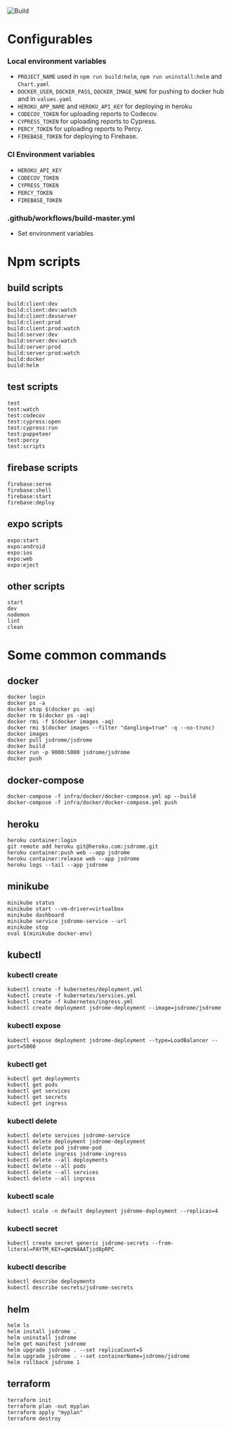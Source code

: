 ![Build](https://github.com/jsDrome/jsDrome/workflows/Build/badge.svg?branch=master)

# Configurables

### Local environment variables

  - `PROJECT_NAME` used in `npm run build:helm`, `npm run uninstall:helm` and `Chart.yaml`
  - `DOCKER_USER`, `DOCKER_PASS`, `DOCKER_IMAGE_NAME` for pushing to docker hub and in `values.yaml`
  - `HEROKU_APP_NAME` and `HEROKU_API_KEY` for deploying in heroku
  - `CODECOV_TOKEN` for uploading reports to Codecov.
  - `CYPRESS_TOKEN` for uploading reports to Cypress.
  - `PERCY_TOKEN` for uploading reports to Percy.
  - `FIREBASE_TOKEN` for deploying to Firebase.

### CI Environment variables

  - `HEROKU_API_KEY`
  - `CODECOV_TOKEN`
  - `CYPRESS_TOKEN`
  - `PERCY_TOKEN`
  - `FIREBASE_TOKEN`

### .github/workflows/build-master.yml

  - Set environment variables

# Npm scripts

## build scripts

```shell
build:client:dev
build:client:dev:watch
build:client:devserver
build:client:prod
build:client:prod:watch
build:server:dev
build:server:dev:watch
build:server:prod
build:server:prod:watch
build:docker
build:helm
```

## test scripts

```shell
test
test:watch
test:codecov
test:cypress:open
test:cypress:run
test:puppeteer
test:percy
test:scripts
```

## firebase scripts

```shell
firebase:serve
firebase:shell
firebase:start
firebase:deploy
```

## expo scripts

```shell
expo:start
expo:android
expo:ios
expo:web
expo:eject
```

## other scripts

```shell
start
dev
nodemon
lint
clean
```

# Some common commands

## docker

```shell
docker login
docker ps -a
docker stop $(docker ps -aq)
docker rm $(docker ps -aq)
docker rmi -f $(docker images -aq)
docker rmi $(docker images --filter "dangling=true" -q --no-trunc)
docker images
docker pull jsdrome/jsdrome
docker build
docker run -p 9000:5000 jsdrome/jsdrome
docker push
```

## docker-compose

```shell
docker-compose -f infra/docker/docker-compose.yml up --build
docker-compose -f infra/docker/docker-compose.yml push
```

## heroku

```shell
heroku container:login
git remote add heroku git@heroku.com:jsdrome.git
heroku container:push web --app jsdrome
heroku container:release web --app jsdrome
heroku logs --tail --app jsdrome
```

## minikube

```shell
minikube status
minikube start --vm-driver=virtualbox
minikube dashboard
minikube service jsdrome-service --url
minikube stop
eval $(minikube docker-env)
```

## kubectl

### kubectl create

```shell
kubectl create -f kubernetes/deployment.yml
kubectl create -f kubernetes/services.yml
kubectl create -f kubernetes/ingress.yml
kubectl create deployment jsdrome-deployment --image=jsdrome/jsdrome
```

### kubectl expose

```shell
kubectl expose deployment jsdrome-deployment --type=LoadBalancer --port=5000
```

### kubectl get

```shell
kubectl get deployments
kubectl get pods
kubectl get services
kubectl get secrets
kubectl get ingress
```

### kubectl delete

```shell
kubectl delete services jsdrome-service
kubectl delete deployment jsdrome-deployment
kubectl delete pod jsdrome-pod
kubectl delete ingress jsdrome-ingress
kubectl delete --all deployments
kubectl delete --all pods
kubectl delete --all services
kubectl delete --all ingress
```

### kubectl scale

```shell
kubectl scale -n default deployment jsdrome-deployment --replicas=4
```

### kubectl secret

```shell
kubectl create secret generic jsdrome-secrets --from-literal=PAYTM_KEY=qWzN4AATjzd8pRPC
```

### kubectl describe

```shell
kubectl describe deployments
kubectl describe secrets/jsdrome-secrets
```

## helm

```shell
helm ls
helm install jsdrome .
helm uninstall jsdrome
helm get manifest jsdrome
helm upgrade jsdrome . --set replicaCount=5
helm upgrade jsdrome . --set containerName=jsdrome/jsdrome
helm rollback jsdrome 1
```

## terraform

```shell
terraform init
terraform plan -out myplan
terraform apply "myplan"
terraform destroy
 ```
